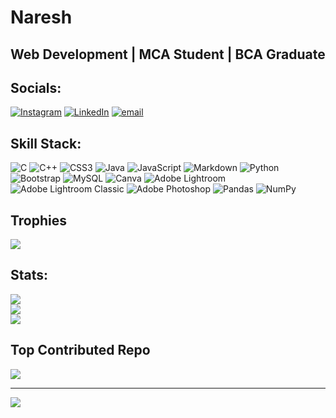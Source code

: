 # Naresh
## Web Development | MCA Student | BCA Graduate


## Socials:
[![Instagram](https://img.shields.io/badge/Instagram-%23E4405F.svg?logo=Instagram&logoColor=white)](https://instagram.com/@itts_naresh_) [![LinkedIn](https://img.shields.io/badge/LinkedIn-%230077B5.svg?logo=linkedin&logoColor=white)](https://linkedin.com/in/@28naresh) [![email](https://img.shields.io/badge/Email-D14836?logo=gmail&logoColor=white)](mailto:naresh282004@gmail.com) 

## Skill Stack:
![C](https://img.shields.io/badge/c-%2300599C.svg?style=for-the-badge&logo=c&logoColor=white) ![C++](https://img.shields.io/badge/c++-%2300599C.svg?style=for-the-badge&logo=c%2B%2B&logoColor=white) ![CSS3](https://img.shields.io/badge/css3-%231572B6.svg?style=for-the-badge&logo=css3&logoColor=white) ![Java](https://img.shields.io/badge/java-%23ED8B00.svg?style=for-the-badge&logo=openjdk&logoColor=white) ![JavaScript](https://img.shields.io/badge/javascript-%23323330.svg?style=for-the-badge&logo=javascript&logoColor=%23F7DF1E) ![Markdown](https://img.shields.io/badge/markdown-%23000000.svg?style=for-the-badge&logo=markdown&logoColor=white) ![Python](https://img.shields.io/badge/python-3670A0?style=for-the-badge&logo=python&logoColor=ffdd54) ![Bootstrap](https://img.shields.io/badge/bootstrap-%238511FA.svg?style=for-the-badge&logo=bootstrap&logoColor=white) ![MySQL](https://img.shields.io/badge/mysql-4479A1.svg?style=for-the-badge&logo=mysql&logoColor=white) ![Canva](https://img.shields.io/badge/Canva-%2300C4CC.svg?style=for-the-badge&logo=Canva&logoColor=white) ![Adobe Lightroom](https://img.shields.io/badge/Adobe%20Lightroom-31A8FF.svg?style=for-the-badge&logo=Adobe%20Lightroom&logoColor=white) ![Adobe Lightroom Classic](https://img.shields.io/badge/Adobe%20Lightroom%20Classic-31A8FF.svg?style=for-the-badge&logo=Adobe%20Lightroom%20Classic&logoColor=white) ![Adobe Photoshop](https://img.shields.io/badge/adobe%20photoshop-%2331A8FF.svg?style=for-the-badge&logo=adobe%20photoshop&logoColor=white) ![Pandas](https://img.shields.io/badge/pandas-%23150458.svg?style=for-the-badge&logo=pandas&logoColor=white) ![NumPy](https://img.shields.io/badge/numpy-%23013243.svg?style=for-the-badge&logo=numpy&logoColor=white)

## Trophies
![](https://github-profile-trophy.vercel.app/?username=Naresh-28&theme=nord&no-frame=false&no-bg=true&margin-w=4)
## Stats:
![](https://github-readme-stats.vercel.app/api?username=Naresh-28&theme=material-palenight&hide_border=false&include_all_commits=true&count_private=false)<br/>
![](https://nirzak-streak-stats.vercel.app/?user=Naresh-28&theme=material-palenight&hide_border=false)<br/>
![](https://github-readme-stats.vercel.app/api/top-langs/?username=Naresh-28&theme=material-palenight&hide_border=false&include_all_commits=true&count_private=false&layout=compact)


## Top Contributed Repo
![](https://github-contributor-stats.vercel.app/api?username=Naresh-28&limit=5&theme=material-palenight&combine_all_yearly_contributions=true)

---
[![](https://visitcount.itsvg.in/api?id=Naresh-28&icon=0&color=12)](https://visitcount.itsvg.in)

<!-- Proudly created with GPRM ( https://gprm.itsvg.in ) -->
